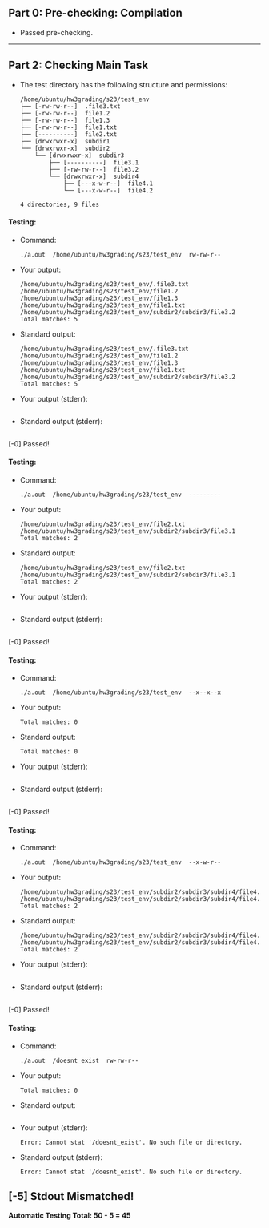 ## Part 0: Pre-checking: Compilation
  - Passed pre-checking.


------------------------------

## Part 2: Checking Main Task
- The test directory has the following structure and permissions:
    ```
    /home/ubuntu/hw3grading/s23/test_env
    ├── [-rw-rw-r--]  .file3.txt
    ├── [-rw-rw-r--]  file1.2
    ├── [-rw-rw-r--]  file1.3
    ├── [-rw-rw-r--]  file1.txt
    ├── [----------]  file2.txt
    ├── [drwxrwxr-x]  subdir1
    └── [drwxrwxr-x]  subdir2
        └── [drwxrwxr-x]  subdir3
            ├── [----------]  file3.1
            ├── [-rw-rw-r--]  file3.2
            └── [drwxrwxr-x]  subdir4
                ├── [---x-w-r--]  file4.1
                └── [---x-w-r--]  file4.2
    
    4 directories, 9 files
    ```
#### Testing:
- Command:
    ```
    ./a.out  /home/ubuntu/hw3grading/s23/test_env  rw-rw-r--
    ```
- Your output:
    ```
    /home/ubuntu/hw3grading/s23/test_env/.file3.txt
    /home/ubuntu/hw3grading/s23/test_env/file1.2
    /home/ubuntu/hw3grading/s23/test_env/file1.3
    /home/ubuntu/hw3grading/s23/test_env/file1.txt
    /home/ubuntu/hw3grading/s23/test_env/subdir2/subdir3/file3.2
    Total matches: 5
    ```
- Standard output:
    ```
    /home/ubuntu/hw3grading/s23/test_env/.file3.txt
    /home/ubuntu/hw3grading/s23/test_env/file1.2
    /home/ubuntu/hw3grading/s23/test_env/file1.3
    /home/ubuntu/hw3grading/s23/test_env/file1.txt
    /home/ubuntu/hw3grading/s23/test_env/subdir2/subdir3/file3.2
    Total matches: 5
    ```
- Your output (stderr):
    ```
    ```
- Standard output (stderr):
    ```
    ```
[-0] Passed!

#### Testing:
- Command:
    ```
    ./a.out  /home/ubuntu/hw3grading/s23/test_env  ---------
    ```
- Your output:
    ```
    /home/ubuntu/hw3grading/s23/test_env/file2.txt
    /home/ubuntu/hw3grading/s23/test_env/subdir2/subdir3/file3.1
    Total matches: 2
    ```
- Standard output:
    ```
    /home/ubuntu/hw3grading/s23/test_env/file2.txt
    /home/ubuntu/hw3grading/s23/test_env/subdir2/subdir3/file3.1
    Total matches: 2
    ```
- Your output (stderr):
    ```
    ```
- Standard output (stderr):
    ```
    ```
[-0] Passed!

#### Testing:
- Command:
    ```
    ./a.out  /home/ubuntu/hw3grading/s23/test_env  --x--x--x
    ```
- Your output:
    ```
    Total matches: 0
    ```
- Standard output:
    ```
    Total matches: 0
    ```
- Your output (stderr):
    ```
    ```
- Standard output (stderr):
    ```
    ```
[-0] Passed!

#### Testing:
- Command:
    ```
    ./a.out  /home/ubuntu/hw3grading/s23/test_env  --x-w-r--
    ```
- Your output:
    ```
    /home/ubuntu/hw3grading/s23/test_env/subdir2/subdir3/subdir4/file4.1
    /home/ubuntu/hw3grading/s23/test_env/subdir2/subdir3/subdir4/file4.2
    Total matches: 2
    ```
- Standard output:
    ```
    /home/ubuntu/hw3grading/s23/test_env/subdir2/subdir3/subdir4/file4.1
    /home/ubuntu/hw3grading/s23/test_env/subdir2/subdir3/subdir4/file4.2
    Total matches: 2
    ```
- Your output (stderr):
    ```
    ```
- Standard output (stderr):
    ```
    ```
[-0] Passed!

#### Testing:
- Command:
    ```
    ./a.out  /doesnt_exist  rw-rw-r--
    ```
- Your output:
    ```
    Total matches: 0
    ```
- Standard output:
    ```
    ```
- Your output (stderr):
    ```
    Error: Cannot stat '/doesnt_exist'. No such file or directory.
    ```
- Standard output (stderr):
    ```
    Error: Cannot stat '/doesnt_exist'. No such file or directory.
    ```
[-5] Stdout Mismatched!
------------------------------

**Automatic Testing Total: 50 - 5 = 45**
